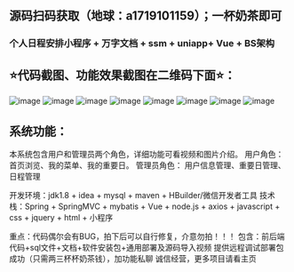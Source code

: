 ## 源码扫码获取（地球：a1719101159）；一杯奶茶即可
### 个人日程安排小程序 + 万字文档 + ssm + uniapp+ Vue + BS架构
## ⭐代码截图、功能效果截图在二维码下面⭐：
![image](https://github.com/user-attachments/assets/149a5449-931b-4df1-99ac-adc98ecb304d)
![image](https://github.com/user-attachments/assets/e96b96df-d35e-4d86-a788-266da51a367b)
![image](https://github.com/user-attachments/assets/95996bb2-fbd0-466e-ada2-6f1f8f70939d)
![image](https://github.com/user-attachments/assets/693b64dc-4f39-4261-9804-add191fc9111)
![image](https://github.com/user-attachments/assets/ea7d8020-13e1-468b-a5e3-90ef547f2162)
![image](https://github.com/user-attachments/assets/29ba2ac3-63aa-4fb2-ad22-f2acfb4c4009)
![image](https://github.com/user-attachments/assets/04eb9d32-3ca5-4b21-a589-af70833ce601)
![image](https://github.com/user-attachments/assets/a43521b8-2528-4ea4-8bff-0b1b1584d1ca)

## 系统功能：
本系统包含用户和管理员两个角色，详细功能可看视频和图片介绍。
用户角色： 首页浏览、我的菜单、我的重要日。
管理员角色： 用户信息管理、重要日管理、日程管理

开发环境：jdk1.8 + idea + mysql + maven + ‌HBuilder/微信开发者工具
技术栈：Spring + SpringMVC + mybatis + Vue + node.js + axios + javascript + css + jquery + html + 小程序

重点：代码偶尔会有BUG，拍下后可以自行修复，介意勿拍！！！
包含：前后端代码+sql文件+文档+软件安装包+通用部署及源码导入视频
提供远程调试部署包成功（只需两三杯杯奶茶钱），加功能私聊
诚信经营，更多项目请看主页
